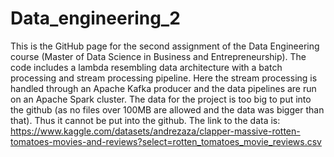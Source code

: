 # Data_engineering_2
This is the GitHub page for the second assignment of the Data Engineering course (Master of Data Science in Business and Entrepreneurship).
The code includes a lambda resembling data architecture with a batch processing and stream processing pipeline.
Here the stream processing is handled through an Apache Kafka producer and the data pipelines are run on an Apache Spark cluster.
The data for the project is too big to put into the github (as no files over 100MB are allowed and the data was bigger than that). Thus it cannot be put into the github.
The link to the data is: https://www.kaggle.com/datasets/andrezaza/clapper-massive-rotten-tomatoes-movies-and-reviews?select=rotten_tomatoes_movie_reviews.csv
